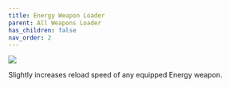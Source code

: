```yaml
---
title: Energy Weapon Loader
parent: All Weapons Loader
has_children: false
nav_order: 2
---
```


![](https://bungie.net/common/destiny2_content/icons/a41608ece119c9a03e50d2be645445f6.png)

Slightly increases reload speed of any equipped Energy weapon.
